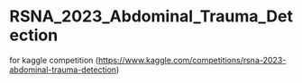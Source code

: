 # RSNA_2023_Abdominal_Trauma_Detection
for kaggle competition (https://www.kaggle.com/competitions/rsna-2023-abdominal-trauma-detection)
